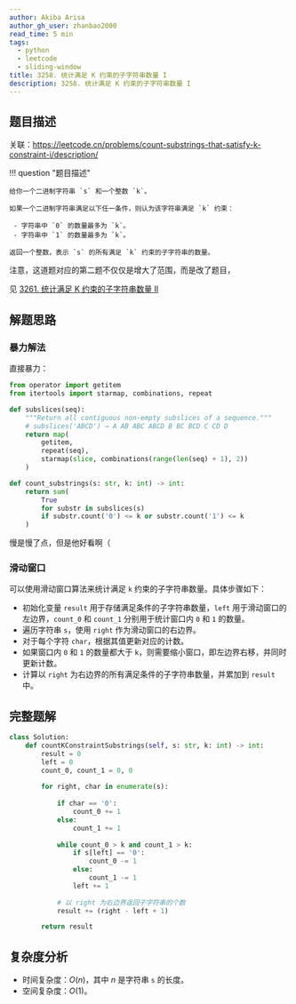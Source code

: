 ```yaml
---
author: Akiba Arisa
author_gh_user: zhanbao2000
read_time: 5 min
tags:
  - python
  - leetcode
  - sliding-window
title: 3258. 统计满足 K 约束的子字符串数量 I
description: 3258. 统计满足 K 约束的子字符串数量 I
---
```


## 题目描述

关联：https://leetcode.cn/problems/count-substrings-that-satisfy-k-constraint-i/description/

!!! question "题目描述"

    给你一个二进制字符串 `s` 和一个整数 `k`。
    
    如果一个二进制字符串满足以下任一条件，则认为该字符串满足 `k` 约束：
    
     - 字符串中 `0` 的数量最多为 `k`。
     - 字符串中 `1` 的数量最多为 `k`。
    
    返回一个整数，表示 `s` 的所有满足 `k` 约束的子字符串的数量。

注意，这道题对应的第二题不仅仅是增大了范围，而是改了题目，

见 [3261. 统计满足 K 约束的子字符串数量 II](https://leetcode.cn/problems/count-substrings-that-satisfy-k-constraint-ii/description/)

## 解题思路

### 暴力解法

直接暴力：

```python
from operator import getitem
from itertools import starmap, combinations, repeat

def subslices(seq):
    """Return all contiguous non-empty subslices of a sequence."""
    # subslices('ABCD') → A AB ABC ABCD B BC BCD C CD D
    return map(
        getitem,
        repeat(seq),
        starmap(slice, combinations(range(len(seq) + 1), 2))
    )

def count_substrings(s: str, k: int) -> int:    
    return sum(
        True
        for substr in subslices(s)
        if substr.count('0') <= k or substr.count('1') <= k
    )
```

慢是慢了点，但是他好看啊（

### 滑动窗口

可以使用滑动窗口算法来统计满足 `k` 约束的子字符串数量。具体步骤如下：

 - 初始化变量 `result` 用于存储满足条件的子字符串数量，`left` 用于滑动窗口的左边界，`count_0` 和 `count_1` 分别用于统计窗口内 `0` 和 `1` 的数量。
 - 遍历字符串 `s`，使用 `right` 作为滑动窗口的右边界。
 - 对于每个字符 `char`，根据其值更新对应的计数。
 - 如果窗口内 `0` 和 `1` 的数量都大于 `k`，则需要缩小窗口，即左边界右移，并同时更新计数。
 - 计算以 `right` 为右边界的所有满足条件的子字符串数量，并累加到 `result` 中。

## 完整题解

```python
class Solution:
    def countKConstraintSubstrings(self, s: str, k: int) -> int:
        result = 0
        left = 0
        count_0, count_1 = 0, 0
        
        for right, char in enumerate(s):
            
            if char == '0':
                count_0 += 1
            else:
                count_1 += 1
                
            while count_0 > k and count_1 > k:
                if s[left] == '0':
                    count_0 -= 1
                else:
                    count_1 -= 1
                left += 1
                
            # 以 right 为右边界返回子字符串的个数
            result += (right - left + 1)

        return result
```

## 复杂度分析

 - 时间复杂度：$O(n)$，其中 $n$ 是字符串 `s` 的长度。
 - 空间复杂度：$O(1)$。
